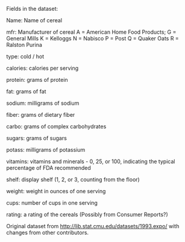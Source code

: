 Fields in the dataset:

Name: Name of cereal

mfr: Manufacturer of cereal
A = American Home Food Products;
G = General Mills
K = Kelloggs
N = Nabisco
P = Post
Q = Quaker Oats
R = Ralston Purina

type: cold / hot

calories: calories per serving

protein: grams of protein

fat: grams of fat

sodium: milligrams of sodium

fiber: grams of dietary fiber

carbo: grams of complex carbohydrates

sugars: grams of sugars

potass: milligrams of potassium

vitamins: vitamins and minerals - 0, 25, or 100, indicating the typical percentage of FDA recommended

shelf: display shelf (1, 2, or 3, counting from the floor)

weight: weight in ounces of one serving

cups: number of cups in one serving

rating: a rating of the cereals (Possibly from Consumer Reports?)

Original dataset from http://lib.stat.cmu.edu/datasets/1993.expo/ with changes from other contributors.
